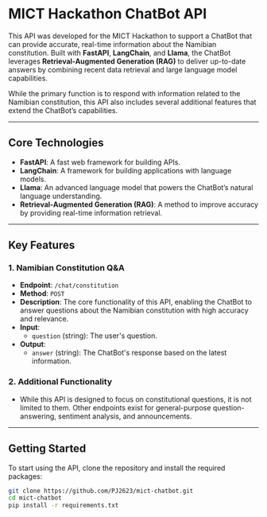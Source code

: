 # MICT Hackathon ChatBot API

This API was developed for the MICT Hackathon to support a ChatBot that can provide accurate, real-time information about the Namibian constitution. Built with **FastAPI**, **LangChain**, and **Llama**, the ChatBot leverages **Retrieval-Augmented Generation (RAG)** to deliver up-to-date answers by combining recent data retrieval and large language model capabilities.

While the primary function is to respond with information related to the Namibian constitution, this API also includes several additional features that extend the ChatBot’s capabilities.

---

## Core Technologies

- **FastAPI**: A fast web framework for building APIs.
- **LangChain**: A framework for building applications with language models.
- **Llama**: An advanced language model that powers the ChatBot’s natural language understanding.
- **Retrieval-Augmented Generation (RAG)**: A method to improve accuracy by providing real-time information retrieval.

---

## Key Features

### 1. Namibian Constitution Q&A  

- **Endpoint**: `/chat/constitution`  
- **Method**: `POST`  
- **Description**: The core functionality of this API, enabling the ChatBot to answer questions about the Namibian constitution with high accuracy and relevance.  
- **Input**:  
  - `question` (string): The user's question.  
- **Output**:  
  - `answer` (string): The ChatBot's response based on the latest information.  

### 2. Additional Functionality  

- While this API is designed to focus on constitutional questions, it is not limited to them. Other endpoints exist for general-purpose question-answering, sentiment analysis, and announcements.

---

## Getting Started

To start using the API, clone the repository and install the required packages:

```bash
git clone https://github.com/PJ2623/mict-chatbot.git
cd mict-chatbot
pip install -r requirements.txt
